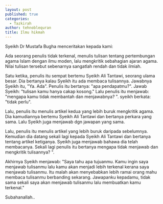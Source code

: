 ```yaml
---
layout: post
published: true
categories:
  - Tazkirah
author: tehnoblequran
title: Ilmu hikmah
---
```

Syeikh Dr Mustafa Bugha menceritakan kepada kami:

Ada seorang penulis tidak terkenal, menulis tulisan tentang pertembungan agama Islam dengan ilmu moden, lalu mengkritik sebahagian ajaran agama. Nilai tulisan tersebut sebenarnya sangatlah rendah dan tidak ilmiah.

Satu ketika, penulis itu sempat bertemu Syeikh Ali Tantawi, seorang ulama besar. Dia bertanya kalau Syeikh itu ada membaca tulisannya. Jawabnya Syeikh itu, "Ya. Ada". Penulis itu bertanya: "apa pendapatmu?". Jawab Syeikh: "tulisan kamu hanya cakap kosong." Lalu penulis itu menjawab: "mengapa kamu tidak membantah dan menjawabnya? ". syeikh berkata: "tidak perlu".

Lalu, penulis itu menulis artikel kedua yang lebih buruk mengkritik agama. Dia kamudiannya bertemu Syeikh Ali Tantawi dan bertanya perkara yang sama. Lalu Syeikh juga menjawab dgn jawapan yang sama.

Lalu, penulis itu menulis artikel yang lebih buruk daripada sebelumnya. Kemudian dia datang sekali lagi kepada Syeikh Ali Tantawi dan bertanya tentang artikel ketiganya. Syeikh juga menjawab bahawa dia telah membacanya. Sekali lagi penulis itu bertanya mengapa tidak menjawab dan mengkritik tulisannya? ".

Akhirnya Syeikh menjawab: "Saya tahu apa tujuanmu. Kamu ingin saya menjawab tulisanmu lalu kamu akan menjadi lebih terkenal kerana saya menjawab tulisanmu. Itu malah akan menyebabkan lebih ramai orang mahu membaca tulisanmu berbanding sekarang. Jawapanku kepadamu, tidak sama sekali saya akan menjawab tulisanmu lalu membuatkan kamu terkenal."

Subahanallah..
